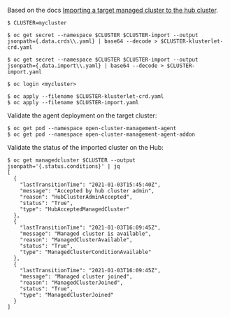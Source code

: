 Based on the docs [Importing a target managed cluster to the hub cluster](https://access.redhat.com/documentation/en-us/red_hat_advanced_cluster_management_for_kubernetes/2.1/html/manage_cluster/importing-a-target-managed-cluster-to-the-hub-cluster).

```
$ CLUSTER=mycluster
```

```
$ oc get secret --namespace $CLUSTER $CLUSTER-import --output jsonpath={.data.crds\\.yaml} | base64 --decode > $CLUSTER-klusterlet-crd.yaml
```

```
$ oc get secret --namespace $CLUSTER $CLUSTER-import --output jsonpath={.data.import\\.yaml} | base64 --decode > $CLUSTER-import.yaml
```

```
$ oc login <mycluster>
```

```
$ oc apply --filename $CLUSTER-klusterlet-crd.yaml
$ oc apply --filename $CLUSTER-import.yaml
```

Validate the agent deployment on the target cluster:

```
$ oc get pod --namespace open-cluster-management-agent
$ oc get pod --namespace open-cluster-management-agent-addon
```

Validate the status of the imported cluster on the Hub:
```
$ oc get managedcluster $CLUSTER --output jsonpath='{.status.conditions}' | jq
[
  {
    "lastTransitionTime": "2021-01-03T15:45:40Z",
    "message": "Accepted by hub cluster admin",
    "reason": "HubClusterAdminAccepted",
    "status": "True",
    "type": "HubAcceptedManagedCluster"
  },
  {
    "lastTransitionTime": "2021-01-03T16:09:45Z",
    "message": "Managed cluster is available",
    "reason": "ManagedClusterAvailable",
    "status": "True",
    "type": "ManagedClusterConditionAvailable"
  },
  {
    "lastTransitionTime": "2021-01-03T16:09:45Z",
    "message": "Managed cluster joined",
    "reason": "ManagedClusterJoined",
    "status": "True",
    "type": "ManagedClusterJoined"
  }
]
```
